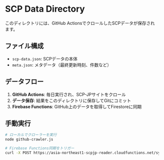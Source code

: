 # SCP Data Directory

このディレクトリには、GitHub ActionsでクロールしたSCPデータが保存されます。

## ファイル構成

- `scp-data.json`: SCPデータの本体
- `meta.json`: メタデータ（最終更新時刻、件数など）

## データフロー

1. **GitHub Actions**: 毎日実行され、SCP-JPサイトをクロール
2. **データ保存**: 結果をこのディレクトリに保存してGitにコミット
3. **Firebase Functions**: GitHub上のデータを取得してFirestoreに同期

## 手動実行

```bash
# ローカルでクローラーを実行
node github-crawler.js

# Firebase Functions同期をトリガー
curl -X POST https://asia-northeast1-scpjp-reader.cloudfunctions.net/syncFromGitHub
```